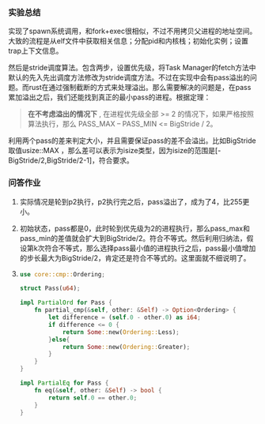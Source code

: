 ### 实验总结

实现了spawn系统调用，和fork+exec很相似，不过不用拷贝父进程的地址空间。大致的流程是从elf文件中获取相关信息；分配pid和内核栈；初始化实例；设置trap上下文信息。

然后是stride调度算法。包含两步，设置优先级，将Task Manager的fetch方法中默认的先入先出调度方法修改为stride调度方法。不过在实现中会有pass溢出的问题。而rust在通过强制截断的方式来处理溢出。那么需要解决的问题是，在pass累加溢出之后，我们还能找到真正的最小pass的进程。根据定理：

> **在不考虑溢出的情况下** , 在进程优先级全部 >= 2 的情况下，如果严格按照算法执行，那么 PASS_MAX – PASS_MIN <= BigStride / 2。

利用两个pass的差来判定大小，并且需要保证pass的差不会溢出。比如BigStride取值usize::MAX ，那么差可以表示为isize类型，因为isize的范围是[-BigStride/2,BigStride/2-1]，符合要求。

### 问答作业

1. 实际情况是轮到p2执行，p2执行完之后，pass溢出了，成为了4，比255更小。

2. 初始状态，pass都是0，此时轮到优先级为2的进程执行，那么pass_max和pass_min的差值就会扩大到BigStride/2。符合不等式。然后利用归纳法，假设第k次符合不等式，那么选择pass最小值的进程执行之后，pass最小值增加的步长最大为BigStride/2，肯定还是符合不等式的。这里面就不细说明了。

3. ```rust
   use core::cmp::Ordering;
   
   struct Pass(u64);
   
   impl PartialOrd for Pass {
       fn partial_cmp(&self, other: &Self) -> Option<Ordering> {
           let difference = (self.0 - other.0) as i64;
           if difference <= 0 {
               return Some::new(Ordering::Less);
           }else{
               return Some::new(Ordering::Greater);
           }
       }
   }
   
   impl PartialEq for Pass {
       fn eq(&self, other: &Self) -> bool {
           return self.0 == other.0;
       }
   }
   ```

   